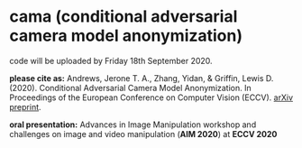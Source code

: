 # cama (conditional adversarial camera model anonymization)

code will be uploaded by Friday 18th September 2020.

**please cite as:**
Andrews, Jerone T. A., Zhang, Yidan, & Griffin, Lewis D. (2020). Conditional Adversarial Camera Model Anonymization. In Proceedings of the European Conference on Computer Vision (ECCV). [arXiv preprint](https://arxiv.org/pdf/2002.07798.pdf).

**oral presentation:**
Advances in Image Manipulation workshop and challenges on image and video manipulation (**AIM 2020**) at **ECCV 2020**
